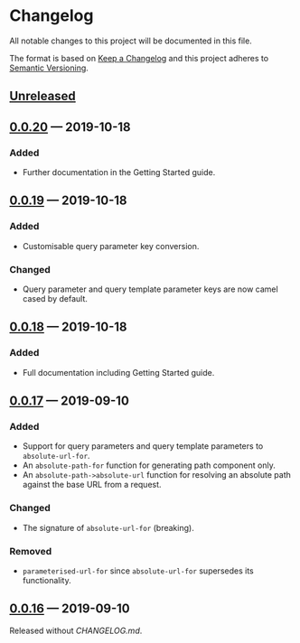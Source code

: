 # Changelog

All notable changes to this project will be documented in this file.

The format is based on [Keep a Changelog](http://keepachangelog.com)
and this project adheres to 
[Semantic Versioning](http://semver.org/spec/v2.0.0.html).

## [Unreleased]

## [0.0.20] — 2019-10-18
### Added
- Further documentation in the Getting Started guide.

## [0.0.19] — 2019-10-18
### Added
- Customisable query parameter key conversion.

### Changed
- Query parameter and query template parameter keys are now camel cased by
  default.

## [0.0.18] — 2019-10-18
### Added
- Full documentation including Getting Started guide.

## [0.0.17] — 2019-09-10
### Added
- Support for query parameters and query template parameters to 
  `absolute-url-for`.
- An `absolute-path-for` function for generating path component only.
- An `absolute-path->absolute-url` function for resolving an absolute path
  against the base URL from a request. 

### Changed
- The signature of `absolute-url-for` (breaking).

### Removed
- `parameterised-url-for` since `absolute-url-for` supersedes its functionality. 

## [0.0.16] — 2019-09-10
Released without _CHANGELOG.md_.

[0.0.16]: https://github.com/b-social/hype/compare/0.0.1...0.0.16
[0.0.17]: https://github.com/b-social/hype/compare/0.0.16...0.0.17
[0.0.18]: https://github.com/b-social/hype/compare/0.0.17...0.0.18
[0.0.19]: https://github.com/b-social/hype/compare/0.0.18...0.0.19
[0.0.20]: https://github.com/b-social/hype/compare/0.0.19...0.0.20
[Unreleased]: https://github.com/b-social/hype/compare/0.0.20...HEAD
